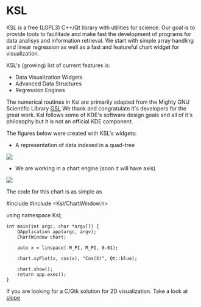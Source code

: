 KSL
===

KSL is a free (LGPL3) C++/Qt library with utilities for science. Our goal
is to provide tools to facilitade and make fast the development of programs
for data analisys and information retrieval. We start with simple array
handling and linear regression as well as a fast and featureful chart
widget for visualization.

KSL's (growing) list of current features is:

   * Data Visualization Widgets
   * Advanced Data Structures
   * Regression Engines

The numerical routines in Ksl are primarily adapted from the Mighty GNU
Scientific Library [GSL](http://www.gnu.org/software/gsl)
We thank and congratulate it's developers for the great work. Ksl follows
some of KDE's software design goals and all of it's philosophy but it is
not an official KDE component.

The figures below were created with KSL's widgets:

   * A representation of data indexed in a quad-tree

![](https://github.com/elvismt/Ksl/blob/devel/tests/quadtree.png)

   * We are working in a chart engine (soon it will have axis)

![](https://github.com/elvismt/Ksl/blob/devel/tests/chart.png)

The code for this chart is as simple as

#include <QApplication>
#include <Ksl/ChartWindow.h>

using namespace Ksl;

    int main(int argc, char *argv[]) {
        QApplication app(argc, argv);
        ChartWindow chart;
        
        auto x = linspace(-M_PI, M_PI, 0.01);
        
        chart.xyPlot(x, cos(x), "Cos(X)", Qt::blue);
        
        chart.show();
        return app.exec();
    }

If you are looking for a C/Gtk solution for 2D visualization. Take a look
at [slope](https://github.com/elvismt/slope)
